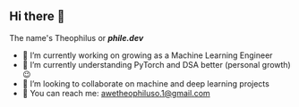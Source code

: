 ## Hi there 👋
The name's Theophilus or **_phile.dev_**

<!--
**theophilusawe/theophilusawe** is a ✨ _special_ ✨ repository because its `README.md` (this file) appears on your GitHub profile.

Here are some ideas to get you started: -->

- 🔭 I’m currently working on growing as a Machine Learning Engineer
- 🌱 I’m currently understanding PyTorch and DSA better (personal growth)😉
- 👯 I’m looking to collaborate on machine and deep learning projects
- 📧 You can reach me: awetheophiluso.1@gmail.com
<!-- - 🤔 I’m looking for help with ...
- 💬 Ask me about ...
- 📫 How to reach me: ...
- 😄 Pronouns: ...
- ⚡ Fun fact: ... -->

